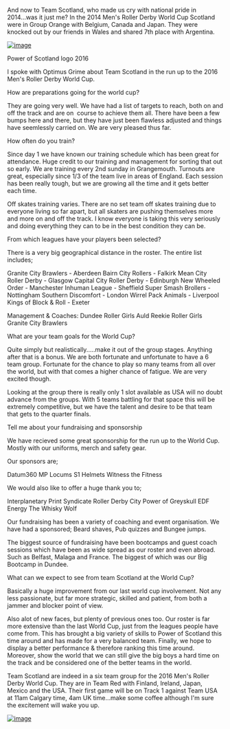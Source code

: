 <html><body><p>And now to Team Scotland, who made us cry with national pride in 2014...was it just me? In the 2014 Men's Roller Derby World Cup Scotland were in Group Orange with Belgium, Canada and Japan. They were knocked out by our friends in Wales and shared 7th place with Argentina.

<a href="http://scottishrollerderbyblog.com/2016/06/fb_img_1448576822432.jpg"><img title="FB_IMG_1448576822432.jpg" class="alignnone size-full" alt="image" src="http://scottishrollerderbyblog.com/2016/06/fb_img_1448576822432.jpg"></a>

Power of Scotland logo 2016

I spoke with Optimus Grime about Team Scotland in the run up to the 2016 Men's Roller Derby World Cup.

How are preparations going for the world cup?      

They are going very well. We have had a list of targets to reach, both on and off the track and are on  course to achieve them all. There have been a few bumps here and there, but they have just been flawless adjusted and things have seemlessly carried on. We are very pleased thus far.

How often do you train?

Since day 1 we have known our training schedule which has been great for attendance. Huge credit to our training and management for sorting that out so early. We are training every 2nd sunday in Grangemouth. Turnouts are great, especially since 1/3 of the team live in areas of England. Each session has been really tough, but we are growing all the time and it gets better each time.

Off skates training varies. There are no set team off skates training due to everyone living so far apart, but all skaters are pushing themselves more and more on and off the track. I know everyone is taking this very seriously and doing everything they can to be in the best condition they can be.

From which leagues have your players been selected?

There is a very big geographical distance in the roster. The entire list includes;

Granite City Brawlers - Aberdeen
Bairn City Rollers - Falkirk
Mean City Roller Derby - Glasgow
Capital City Roller Derby - Edinburgh
New Wheeled Order - Manchester
Inhuman League - Sheffield
Super Smash Brollers - Nottingham
Southern Discomfort - London
Wirrel Pack Animals - Liverpool
Kings of Block &amp; Roll - Exeter

Management &amp; Coaches:
Dundee Roller Girls
Auld Reekie Roller Girls
Granite City Brawlers

What are your team goals for the World Cup?

Quite simply but realistically.....make it out of the group stages. Anything after that is a bonus. We are both fortunate and unfortunate to have a 6 team group. Fortunate for the chance to play so many teams from all over the world, but with that comes a higher chance of fatigue. We are very excited though.

Looking at the group there is really only 1 slot available as USA will no doubt advance from the groups. With 5 teams battling for that space this will be extremely competitive, but we have the talent and desire to be that team that gets to the quarter finals.

Tell me about your fundraising and sponsorship

We have recieved some great sponsorship for the run up to the World Cup.
Mostly with our uniforms, merch and safety gear.

Our sponsors are;

Datum360
MP Locums
S1 Helmets
Witness the Fitness

We would also like to offer a huge thank you to;

Interplanetary Print Syndicate
Roller Derby City
Power of Greyskull
EDF Energy
The Whisky Wolf

Our fundraising has been a variety of coaching and event organisation.
We have had a sponsored; Beard shaves, Pub quizzes and Bungee jumps.

The biggest source of fundraising have been bootcamps and guest coach sessions which have been as wide spread as our roster and even abroad.
Such as Belfast, Malaga and France. The biggest of which was our Big Bootcamp in Dundee.

What can we expect to see from team Scotland at the World Cup?

Basically a huge improvement from our last world cup involvement. Not any less passionate, but far more strategic, skilled and patient, from both a jammer and blocker point of view.

Also alot of new faces, but plenty of previous ones too. Our roster is far more extensive than the last World Cup, just from the leagues people have come from. This has brought a big variety of skills to Power of Scotland this time around and has made for a very balanced team.
Finally, we hope to display a better performance &amp; therefore ranking this time around. Moreover, show the world that we can still give the big boys a hard time on the track and be considered one of the better teams in the world.

Team Scotland are indeed in a six team group for the 2016 Men's Roller Derby World Cup. They are in Team Red with Finland, Ireland, Japan, Mexico and the USA. Their first game will be on Track 1 against Team USA at 11am Calgary time, 4am UK time...make some coffee although I'm sure the excitement will wake you up.

<a href="http://scottishrollerderbyblog.com/2016/06/fb_img_1466932874572.jpg"><img title="FB_IMG_1466932874572.jpg" class="alignnone size-full" alt="image" src="http://scottishrollerderbyblog.com/2016/06/fb_img_1466932874572.jpg"></a></p></body></html>
